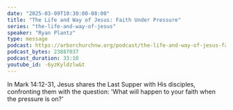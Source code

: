 ```yaml
---
date: "2025-03-09T10:30:00-08:00"
title: "The Life and Way of Jesus: Faith Under Pressure"
series: "the-life-and-way-of-jesus"
speaker: "Ryan Plantz"
type: message
podcast: https://arborchurchnw.org/podcast/the-life-and-way-of-jesus-faith-under-pressure.mp3
podcast_bytes: 23887037
podcast_duration: 33:10
youtube_id: -6yzKyldzlw&t
---
```

In Mark 14:12-31, Jesus shares the Last Supper with His disciples, confronting them with the question: 'What will happen to your faith when the pressure is on?'
